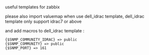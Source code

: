 useful templates for zabbix

please also import valuemap when use dell_idrac template,
dell_idrac template only support idrac7 or above

and add macros to dell_idrac template :

```
{$SNMP_COMMUNITY_IDRAC} => public
{$SNMP_COMMUNITY} => public
{$SNMP_PORT} => 161
```

